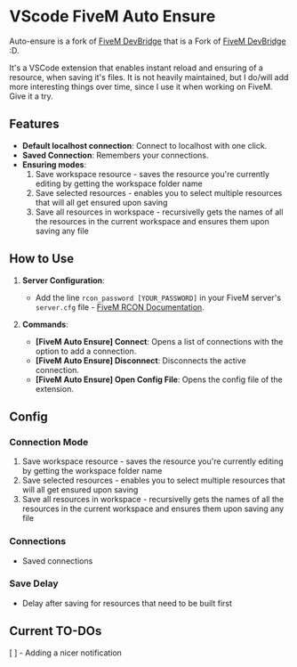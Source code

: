 # VScode FiveM Auto Ensure

Auto-ensure is a fork of [FiveM DevBridge](https://marketplace.visualstudio.com/items?itemName=ZerX.fivem-devbridge) that is a Fork of [FiveM DevBridge](https://github.com/ZerXGIT/fivem-devbridge) :D.

It's a VSCode extension that enables instant reload and ensuring of a resource, when saving it's files. It is not heavily maintained, but I do/will add more interesting things over time, since I use it when working on FiveM.
Give it a try.

## Features

- **Default localhost connection**: Connect to localhost with one click.
- **Saved Connection**: Remembers your connections.
- **Ensuring modes**:
   1. Save workspace resource - saves the resource you're currently editing by getting the workspace folder name
   2. Save selected resources - enables you to select multiple resources that will all get ensured upon saving
   3. Save all resources in workspace - recursivelly gets the names of all the resources in the current workspace and ensures them upon saving any file


## How to Use

1. **Server Configuration**: 
   - Add the line `rcon_password [YOUR_PASSWORD]` in your FiveM server's `server.cfg` file - [FiveM RCON Documentation](https://docs.fivem.net/docs/server-manual/server-commands/#rcon_password-password).

2. **Commands**:
   - **\[FiveM Auto Ensure\] Connect**: Opens a list of connections with the option to add a connection.
   - **\[FiveM Auto Ensure\] Disconnect**: Disconnects the active connection.
   - **\[FiveM Auto Ensure\] Open Config File**: Opens the config file of the extension.

## Config

### Connection Mode
   1. Save workspace resource - saves the resource you're currently editing by getting the workspace folder name
   2. Save selected resources - enables you to select multiple resources that will all get ensured upon saving
   3. Save all resources in workspace - recursivelly gets the names of all the resources in the current workspace and ensures them upon saving any file

### Connections
- Saved connections

### Save Delay
- Delay after saving for resources that need to be built first

## Current TO-DOs
[ ] - Adding a nicer notification

